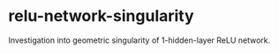 # relu-network-singularity
Investigation into geometric singularity of 1-hidden-layer ReLU network.
